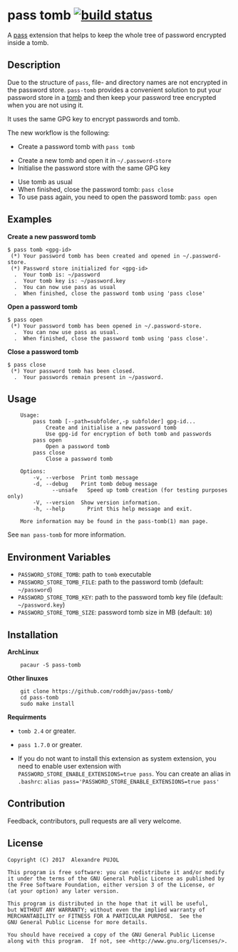 # pass tomb [![build status][build-img]][build-url]

A [pass](https://www.passwordstore.org/) extension that helps to keep the whole
tree of password encrypted inside a tomb.

## Description

Due to the structure of `pass`, file- and directory names are not encrypted in
the password store. `pass-tomb` provides a convenient solution to put your password
store in a [tomb](https://github.com/dyne/Tomb) and then keep your password
tree encrypted when you are not using it.

It uses the same GPG key to encrypt passwords and tomb.

The new workflow is the following:
* Create a password tomb with `pass tomb`
 - Create a new tomb and open it in `~/.password-store`
 - Initialise the password store with the same GPG key
* Use tomb as usual
* When finished, close the password tomb: `pass close`
* To use pass again, you need to open the password tomb: `pass open`

## Examples

**Create a new password tomb**
```
$ pass tomb <gpg-id>
 (*) Your password tomb has been created and opened in ~/.password-store.
 (*) Password store initialized for <gpg-id>
  .  Your tomb is: ~/password
  .  Your tomb key is: ~/password.key
  .  You can now use pass as usual
  .  When finished, close the password tomb using 'pass close'
```

**Open a password tomb**
```
$ pass open
 (*) Your password tomb has been opened in ~/.password-store.
  .  You can now use pass as usual.
  .  When finished, close the password tomb using 'pass close'.
```

**Close a password tomb**
```
$ pass close
 (*) Your password tomb has been closed.
  .  Your passwords remain present in ~/password.
  ```

## Usage

		Usage:
		    pass tomb [--path=subfolder,-p subfolder] gpg-id...
		        Create and initialise a new password tomb
		        Use gpg-id for encryption of both tomb and passwords
		    pass open
		        Open a password tomb
		    pass close
		        Close a password tomb

		Options:
		    -v, --verbose  Print tomb message
		    -d, --debug    Print tomb debug message
		          --unsafe   Speed up tomb creation (for testing purposes only)
		    -V, --version  Show version information.
		    -h, --help	     Print this help message and exit.

		More information may be found in the pass-tomb(1) man page.


See `man pass-tomb` for more information.

## Environment Variables

* `PASSWORD_STORE_TOMB`: path to `tomb` executable
* `PASSWORD_STORE_TOMB_FILE`: path to the password tomb (default: `~/password`)
* `PASSWORD_STORE_TOMB_KEY`: path to the password tomb key file (default: `~/password.key`)
* `PASSWORD_STORE_TOMB_SIZE`: password tomb size in MB (default: `10`)

## Installation

**ArchLinux**

		pacaur -S pass-tomb

**Other linuxes**

		git clone https://github.com/roddhjav/pass-tomb/
		cd pass-tomb
		sudo make install

**Requirments**

* `tomb 2.4` or greater.

* `pass 1.7.0` or greater.

* If you do not want to install this extension as system extension, you need to
enable user extension with `PASSWORD_STORE_ENABLE_EXTENSIONS=true pass`. You can
create an alias in `.bashrc`: `alias pass='PASSWORD_STORE_ENABLE_EXTENSIONS=true pass'`


## Contribution
Feedback, contributors, pull requests are all very welcome.


## License

    Copyright (C) 2017  Alexandre PUJOL

    This program is free software: you can redistribute it and/or modify
    it under the terms of the GNU General Public License as published by
    the Free Software Foundation, either version 3 of the License, or
    (at your option) any later version.

    This program is distributed in the hope that it will be useful,
    but WITHOUT ANY WARRANTY; without even the implied warranty of
    MERCHANTABILITY or FITNESS FOR A PARTICULAR PURPOSE.  See the
    GNU General Public License for more details.

    You should have received a copy of the GNU General Public License
    along with this program.  If not, see <http://www.gnu.org/licenses/>.

[build-img]: https://travis-ci.org/roddhjav/pass-tomb.svg?branch=master
[build-url]: https://travis-ci.org/roddhjav/pass-tomb
